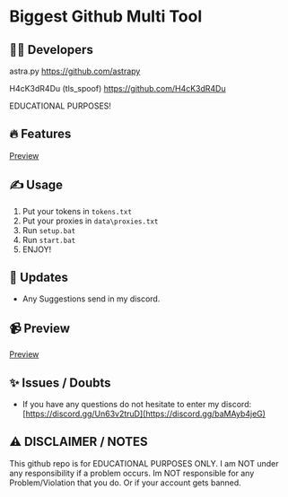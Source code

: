 # Biggest Github Multi Tool

## 🧑‍💻 Developers

astra.py
https://github.com/astrapy

H4cK3dR4Du (tls_spoof)
https://github.com/H4cK3dR4Du

EDUCATIONAL PURPOSES!

## 🔥 Features
[Preview](https://cdn.discordapp.com/attachments/1098320905005973666/1163948459045433445/image.png?ex=65416e79&is=652ef979&hm=fb3f26c6b1aaf485482ab39ebafab309d6f18d0f0d83b2cbf8371d125f0b2f50&)

## ✍️ Usage
1. Put your tokens in `tokens.txt`
2. Put your proxies in `data\proxies.txt`
3. Run `setup.bat`
4. Run `start.bat`
5. ENJOY!

## 📜 Updates
- Any Suggestions send in my discord.

## 📹 Preview
[Preview](https://cdn.discordapp.com/attachments/1098320905005973666/1163948459045433445/image.png?ex=65416e79&is=652ef979&hm=fb3f26c6b1aaf485482ab39ebafab309d6f18d0f0d83b2cbf8371d125f0b2f50&)

## ✨ Issues / Doubts
- If you have any questions do not hesitate to enter my discord: [https://discord.gg/Un63v2truD](https://discord.gg/baMAyb4jeG)

## ⚠️ DISCLAIMER / NOTES
This github repo is for EDUCATIONAL PURPOSES ONLY. I am NOT under any responsibility if a problem occurs.
Im NOT responsible for any Problem/Violation that you do.
Or if your account gets banned.

